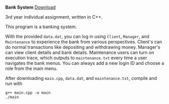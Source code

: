 **Bank System** [Download](https://github.com/ablochha/Resume/blob/master/BankSystem/BankSystem.zip?raw=true)

3rd year individual assignment, written in C++.

This program is a banking system.

With the provided `data.dat`, you can log in using `Client`, `Manager`, and `Maintenance` to experience the bank from various perspectives. Client's can do normal transactions like depositing and withdrawing money. Manager's can view client details and bank details. Maintenance users can turn on execution trace, which outputs to `maintenance.txt` every time a user navigates the bank menus. You can always add a new login ID and choose a role from the main menu.

After downloading `main.cpp`, `data.dat`, and `maintenance.txt`, compile and run with 

```
g++ main.cpp -o main
./main
```
